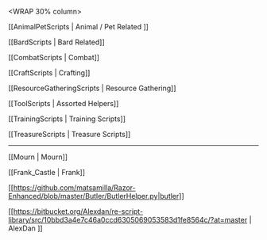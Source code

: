 
<WRAP group>

<WRAP 30% column>



[[AnimalPetScripts | Animal / Pet Related ]]



[[BardScripts | Bard Related]]



[[CombatScripts | Combat]]



[[CraftScripts | Crafting]]



[[ResourceGatheringScripts | Resource Gathering]]



[[ToolScripts | Assorted Helpers]]



[[TrainingScripts | Training Scripts]]



[[TreasureScripts | Treasure Scripts]]



-----------------------------------------------



[[Mourn | Mourn]]



[[Frank_Castle | Frank]]





[[https://github.com/matsamilla/Razor-Enhanced/blob/master/Butler/ButlerHelper.py|butler]]



[[https://bitbucket.org/Alexdan/re-script-library/src/10bbd3a4e7c46a0ccd6305069053583d1fe8564c/?at=master | AlexDan ]]



</WRAP>

